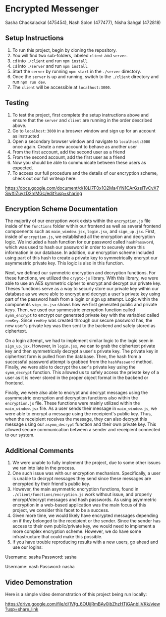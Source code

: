 # Encrypted Messenger

Sasha Chackalackal (475454), Nash Solon (477477), Nisha Sahgal (472818)

## Setup Instructions

1. To run this project, begin by cloning the repository.
2. You will find two sub-folders, labeled `client` and `server`.
3. `cd` into `./client` and run `npm install`.
4. `cd` into `./server` and run `npm install`.
5. Start the `server` by running `npm start` in the `./server` directory.
6. Once the `server` is up and running, switch to the `./client` directory and run `npm run dev`.
7. The `client` will be accessible at `localhost:3000`.

## Testing

1. To test the project, first complete the setup instructions above and ensure that the `server` and `client` are running in the order described above.
2. Go to `localhost:3000` in a broswer window and sign up for an account as instructed
3. Open a secondary browser window and navigate to `localhost:3000` once again. Create a new account to behave as another user
4. From the first account, add the second user as a friend
5. From the second account, add the first user as a friend
6. Now you should be able to communicate between these users as expected.
7. To access our full procedure and the details of our encryption scheme, check out our full writeup here: 

https://docs.google.com/document/d/18Li7F0x1O2Ma4YN1CArGzslTvCvX7SwXIZuyzD2mMGc/edit?usp=sharing

## Encryption Scheme Documentation
The majority of our encryption work exists within the `encryption.js` file inside of the `functions` folder within our frontend as well as several frontend compoenents such as `main_window.jsx`, `login.jsx`, and `sign_up.jsx`. First, inside of `encryption.js`, we established all the encryption and decryption logic. We included a hash function for our password called `hashPassword`, which was used to hash our password in order to securely store this information in our database. In addition, our encryption scheme included using part of this hash to create a private key to symmetrically encrypt our asymmestric private key. This logic is also in this function.

Next, we defined our symmetric encryption and decryption functions. For these functions, we utilized the `crypto-js` library. With this library, we were able to use an AES symmetric cipher to encrypt and decrypt our private key. Theses functions serve as a way to securly store our private key within our database as we were able to encrypt and decrypt a user's private key using part of the password hash from a login or sign up attempt. Logic within the components `sign_in.jsx` shows how we first generated public and private keys. Then, we used our symmestric encryption function called `symm_encrypt` to encrypt our generated private key with the variabled called `remKey`. Since `remKey` was created through our secure password has, the new user's private key was then sent to the backend and safely stored as ciphertext.

On a login attempt, we had to implement similar logic to the logic seen in `sign_up.jsx`. However, in `login.jsx`, we can to grab the ciphertext private key and then symmetrically decrypt a user's private key. The private key in ciphertext form is pulled from the database. Then, the hash from a successful password attempt is grabbed from the `hashPassword` method. Finally, we were able to decrypt the user's private key using the `symm_decrypt` function. This allowed us to safely access the private key of a user as it is never stored in the proper object format in the backend or frontend.

Finally, we were also able to encrypt and decrypt messages using the asymmestric encryption and decryption functions also within the `encryption.js` file. These functions were mainly utilized within the `main_window.jsx` file. As a user sends their message in `main_window.js`, we were able to encrypt a message using the receipient's public key. Thus, when the receipient receives the message, they can also decrypt this message using our `asymm_decrypt` function and their own private key. This allowed secure communication between a sender and receipient connected to our system. 



## Additional Comments
1. We were unable to fully implement the project, due to some other issues we ran into late in the process.
2. One such issue was with our encryption mechanism. Specifically, a user is unable to decrypt messages they send since these messages are encrypted by their friend's public key.
3. However, the main asymmetric encryption functions, found in `./client/functions/encryption.js` work without issue, and properly encrypt/decrypt messages and hash passwords. As using asymmetric encryption in a web-based application was the main focus of this project, we consider this facet to be a success.
4. Given more time, we would likely have encrypted messages depending on if they belonged to the receipient or the sender. Since the sender has access to their own public/private key, we would need to implement a more complex encryption scheme. However, we do have some infrastructure that could make this possible.
5. If you have trouble reproducing results with a new users, go ahead and use our logins:

Username: sasha
Password: sasha

Username: nash
Password: nasha

## Video Demonstration
Here is a simple video demonstration of this project being run locally: 

https://drive.google.com/file/d/1Vfg_6OUijRmBAy0ibZhzHTjGAnbIIVKk/view?usp=share_link
